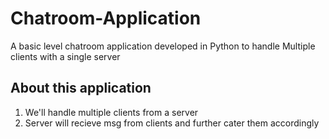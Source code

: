 # Chatroom-Application
A basic level chatroom application developed in Python  to handle Multiple clients with a single server

## About this application

1. We'll handle multiple clients from a server
2. Server will recieve msg from clients and further cater them accordingly
